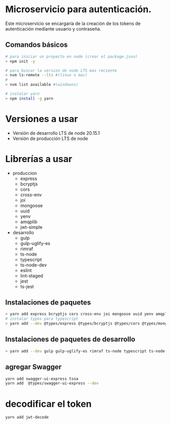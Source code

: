 # Microservicio para autenticación.
Este microservicio se encargaría de la creación de los tokens de autenticación mediante usuario y contraseña.

## Comandos básicos
```bash
# para iniciar un proyecto en node (crear el package.json)
> npm init -y 

# para buscar la version de node LTS mas reciente
> nvm ls-remote --lts #(linux o mac)
#
> nvm list available #(windowns)

# instalar yarn
> npm install -g yarn
```

# Versiones a usar
 - Versión de desarrollo LTS de node 20.15.1
 - Versión de producción LTS de node 

# Librerías a usar
- produccion
    - express
    - bcryptjs
    - cors
    - cross-env
    - joi
    - mongoose
    - uuid
    - yenv
    - amqplib
    - jwt-simple
- desarrollo
    - gulp
    - gulp-uglify-es
    - rimraf
    - ts-node
    - typescript
    - ts-node-dev
    - eslint
    - lint-staged
    - jest
    - ts-jest

## Instalaciones de paquetes
```bash
> yarn add express bcryptjs cors cross-env joi mongoose uuid yenv amqplib jwt-simple
# instalar typos para typescript
> yarn add --dev @types/express @types/bcryptjs @types/cors @types/mongoose @types/uuid yenv @types/amqplib
```

## Instalaciones de paquetes de desarrollo
```bash
> yarn add --dev gulp gulp-uglify-es rimraf ts-node typescript ts-node-dev eslint lint-staged jest ts-jest
```

## agregar Swagger
```bash
yarn add swagger-ui-express tsoa
yarn add  @types/swagger-ui-express --dev
```
# decodificar el token
```bash
yarn add jwt-decode
```



